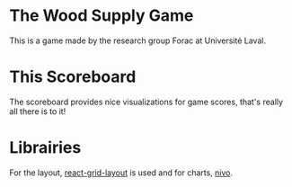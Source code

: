 # The Wood Supply Game
This is a game made by the research group Forac at Université Laval.

# This Scoreboard
The scoreboard provides nice visualizations for game scores, that's really all there is to it!

# Librairies
For the layout, [react-grid-layout](https://github.com/STRML/react-grid-layout) is used and for charts,
[nivo](https://nivo.rocks/).
